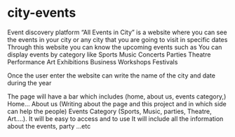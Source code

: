# city-events

Event discovery platform “All Events in City” is a website where you can see the events in your city or any city that you are going to visit in specific dates 
Through this website you can know the upcoming events such as You can display events by category like 
Sports
 Music
 Concerts
 Parties
Theatre 
Performance
Art
Exhibitions 
Business
Workshops
 Festivals


Once the user enter the website can write the name of the city and date during the year 

The page will have a bar which includes (home, about us, events category,)
Home…
About us (Writing about the page and this project and in which side can help the people)
Events Category (Sports, Music, parties, Theatre, Art….).
It will be easy to access and to use 
It will include all the information about the events, party …etc
